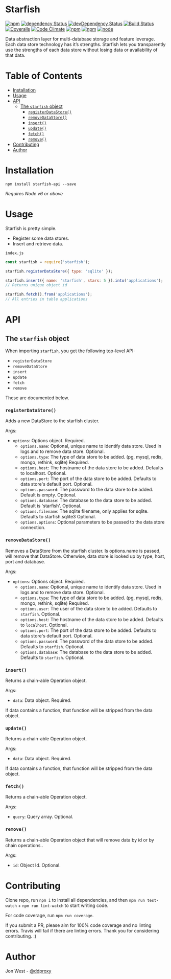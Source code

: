 # Starfish

[![npm](https://img.shields.io/npm/v/starfish-api.svg?maxAge=1000)](https://www.npmjs.com/package/starfish-api)
[![dependency Status](https://img.shields.io/david/jeffijoe/starfish-api.svg?maxAge=1000)](https://david-dm.org/jeffijoe/starfish-api)
[![devDependency Status](https://img.shields.io/david/dev/jeffijoe/starfish-api.svg?maxAge=1000)](https://david-dm.org/jeffijoe/starfish-api)
[![Build Status](https://img.shields.io/travis/jeffijoe/starfish-api.svg?maxAge=1000)](https://travis-ci.org/jeffijoe/starfish-api)
[![Coveralls](https://img.shields.io/coveralls/jeffijoe/starfish-api.svg?maxAge=1000)](https://coveralls.io/github/jeffijoe/starfish-api)
[![Code Climate](https://img.shields.io/codeclimate/github/jeffijoe/starfish-api.svg?maxAge=1000)](https://codeclimate.com/github/jeffijoe/starfish-api)
[![npm](https://img.shields.io/npm/dt/starfish-api.svg?maxAge=1000)](https://www.npmjs.com/package/starfish-api)
[![npm](https://img.shields.io/npm/l/starfish-api.svg?maxAge=1000)](https://github.com/jeffijoe/starfish-api/blob/master/LICENSE.md)
[![node](https://img.shields.io/node/v/starfish-api.svg?maxAge=1000)](https://www.npmjs.com/package/starfish-api)

Data abstraction layer for multi-database storage and feature leverage. Each data store technology has it’s strengths. Starfish lets you transparently use the strengths of each data store without losing data or availability of that data. 

# Table of Contents

* [Installation](#installation)
* [Usage](#usage)
* [API](#api)
  - [The `starfish` object](#the-starfish-object)
    * [`registerDataStore()`](#registerDataStore)
    * [`removeDataStore()`](#removeDataStore)
    * [`insert()`](#inesrt)
    * [`update()`](#update)
    * [`fetch()`](#fetch)
    * [`remove()`](#remove)
* [Contributing](#contributing)
* [Author](#author)

# Installation

```
npm install starfish-api --save
```

*Requires Node v6 or above*

# Usage

Starfish is pretty simple.

* Register some data stores.
* Insert and retrieve data.

`index.js`

```javascript
const starfish = require('starfish');

starfish.registerDataStore({ type: 'sqlite' });

starfish.insert({ name: 'starfish', stars: 5 }).into('applications');
// Returns unique object id

starfish.fetch().from('applications');
// All entries in table applications
```

# API

## The `starfish` object

When importing `starfish`, you get the following top-level API:

* `registerDataStore`
* `removeDataStore`
* `insert`
* `update`
* `fetch`
* `remove`

These are documented below.

### `registerDataStore()`

Adds a new DataStore to the starfish cluster.

Args:

* `options`: Options object. Required.
  - `options.name`: Optional, unique name to identify data store. Used in logs and to remove data store. Optional.
  - `options.type`: The type of data store to be added. (pg, mysql, redis, mongo, rethink, sqlite) Required.
  - `options.host`: The hostname of the data store to be added. Defaults to localhost. Optional.
  - `options.port`: The port of the data store to be added. Defaults to data store's default port. Optional.
  - `options.password`: The password to the data store to be added. Default is empty. Optional.
  - `options.database`: The database to the data store to be added. Default is 'starfish'. Optional.
  - `options.filename`: The sqlite filename, only applies for sqlite. Defaults to starfish.sqlite3 Optional.
  - `options.options`: Optional parameters to be passed to the data store connection.

### `removeDataStore()`

Removes a DataStore from the starfish cluster. Is options.name is passed, will remove that DataStore. Otherwise, data store is looked up by type, host, port and database.

Args:

* `options`: Options object. Required.
  - `options.name`: Optional, unique name to identify data store. Used in logs and to remove data store. Optional.
  - `options.type`: The type of data store to be added. (pg, mysql, redis, mongo, rethink, sqlite) Required.
  - `options.user`: The user of the data store to be added. Defaults to `starfish`. Optional.
  - `options.host`: The hostname of the data store to be added. Defaults to `localhost`. Optional.
  - `options.port`: The port of the data store to be added. Defaults to data store's default port. Optional.
  - `options.password`: The password of the data store to be added. Defaults to `starfish`. Optional.
  - `options.database`: The database to the data store to be added. Defaults to `starfish`. Optional.

### `insert()`

Returns a chain-able Operation object.

Args:

* `data`: Data object. Required.

If data contains a function, that function will be stripped from the data object.

### `update()`

Returns a chain-able Operation object.

Args:

* `data`: Data object. Required.

If data contains a function, that function will be stripped from the data object.

### `fetch()`

Returns a chain-able Operation object.

Args:

* `query`: Query array. Optional.

### `remove()`

Returns a chain-able Operation object that will remove data by id or by chain operations..

Args:

* `id`: Object Id. Optional.

# Contributing

Clone repo, run `npm i` to install all dependencies, and then `npm run test-watch` + `npm run lint-watch` to start writing code.

For code coverage, run `npm run coverage`.

If you submit a PR, please aim for 100% code coverage and no linting errors.
Travis will fail if there are linting errors. Thank you for considering contributing. :)

# Author

Jon West - [@ddproxy](https://twitter.com/ddproxy)